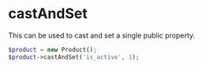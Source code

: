 # castAndSet

This can be used to cast and set a single public property.

```php
$product = new Product();
$product->castAndSet('is_active', 1);
```
